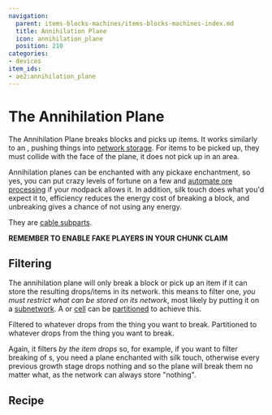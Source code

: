 ```yaml
---
navigation:
  parent: items-blocks-machines/items-blocks-machines-index.md
  title: Annihilation Plane
  icon: annihilation_plane
  position: 210
categories:
- devices
item_ids:
- ae2:annihilation_plane
---
```


# The Annihilation Plane

<GameScene zoom="8" background="transparent">
<ImportStructure src="../assets/blocks/annihilation_plane.snbt" />
</GameScene>

The Annihilation Plane breaks blocks and picks up items. It works similarly to an <ItemLink id="import_bus" />, pushing things
into [network storage](../ae2-mechanics/import-export-storage.md). For items to be picked up, they must collide with the
face of the plane, it does not pick up in an area.

Annihilation planes can be enchanted with any pickaxe enchantment, so yes, you can put crazy levels of fortune on a few and
[automate ore processing](../example-setups/ore-fortuner.md) if your modpack allows it. In addition, silk touch does what
you'd expect it to, efficiency reduces the energy cost of breaking a block, and unbreaking gives a chance of not using any energy.

They are [cable subparts](../ae2-mechanics/cable-subparts.md).

**REMEMBER TO ENABLE FAKE PLAYERS IN YOUR CHUNK CLAIM**

## Filtering

The annihilation plane will only break a block or pick up an item if it can store the resulting drops/items
in its network. this means to filter one, *you must restrict what can be stored on its network*, most likely by putting
it on a [subnetwork](../ae2-mechanics/subnetworks.md). A <ItemLink id="storage_bus" /> or [cell](../items-blocks-machines/storage_cells.md)
can be [partitioned](cell_workbench.md) to achieve this.

<GameScene zoom="6" interactive={true}>
  <ImportStructure src="../assets/assemblies/annihilation_filtering.snbt" />

  <DiamondAnnotation pos="1 0.5 0.5" color="#00ff00">
        Filtered to whatever drops from the thing you want to break.
  </DiamondAnnotation>

  <DiamondAnnotation pos=".5 0.5 2.5" color="#00ff00">
        Partitioned to whatever drops from the thing you want to break.
  </DiamondAnnotation>

  <IsometricCamera yaw="195" pitch="30" />
</GameScene>

Again, it filters *by the item drops* so, for example, if you want to filter breaking of <ItemLink id="minecraft:amethyst_cluster" />s,
you need a plane enchanted with silk touch, otherwise every previous growth stage drops nothing and so the plane will break them no matter
what, as the network can always store "nothing".

## Recipe

<RecipeFor id="annihilation_plane" />
